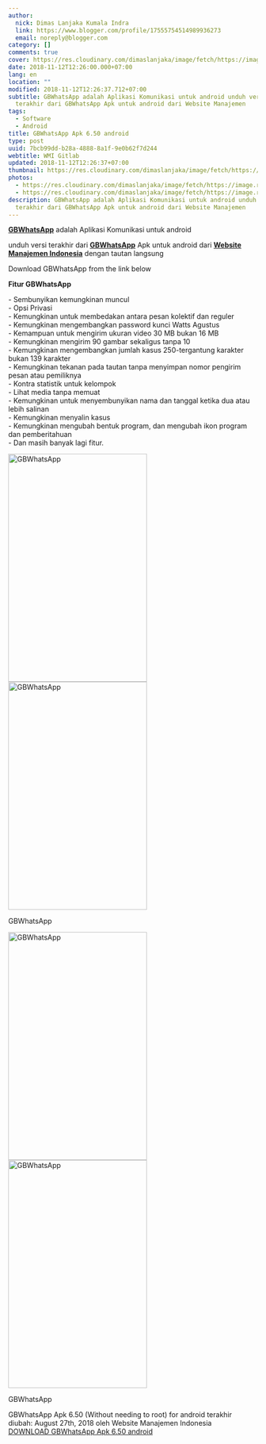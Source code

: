 ```yaml
---
author:
  nick: Dimas Lanjaka Kumala Indra
  link: https://www.blogger.com/profile/17555754514989936273
  email: noreply@blogger.com
category: []
comments: true
cover: https://res.cloudinary.com/dimaslanjaka/image/fetch/https://image.revdl.com/2015/01/gbwhatsapp_1.jpg
date: 2018-11-12T12:26:00.000+07:00
lang: en
location: ""
modified: 2018-11-12T12:26:37.712+07:00
subtitle: GBWhatsApp adalah Aplikasi Komunikasi untuk android unduh versi
  terakhir dari GBWhatsApp Apk untuk android dari Website Manajemen
tags:
  - Software
  - Android
title: GBWhatsApp Apk 6.50 android
type: post
uuid: 7bcb99dd-b28a-4888-8a1f-9e0b62f7d244
webtitle: WMI Gitlab
updated: 2018-11-12T12:26:37+07:00
thumbnail: https://res.cloudinary.com/dimaslanjaka/image/fetch/https://image.revdl.com/2015/01/gbwhatsapp_1.jpg
photos:
  - https://res.cloudinary.com/dimaslanjaka/image/fetch/https://image.revdl.com/2015/01/gbwhatsapp_1.jpg
  - https://res.cloudinary.com/dimaslanjaka/image/fetch/https://image.revdl.com/2015/01/gbwhatsapp_1.jpg
description: GBWhatsApp adalah Aplikasi Komunikasi untuk android unduh versi
  terakhir dari GBWhatsApp Apk untuk android dari Website Manajemen
---
```


<div class="post_content entry-content">  <p> <span class="notranslate"><a href="https://web-manajemen.blogspot.com/" class="notranslate"><strong><span class="notranslate">GBWhatsApp</span></strong></a> adalah Aplikasi Komunikasi untuk android</span> </p> <p> <span class="notranslate">unduh versi terakhir dari <strong><a href="https://web-manajemen.blogspot.com/" class="notranslate"><span class="notranslate">GBWhatsApp</span></a></strong> Apk untuk android dari <strong><a href="https://web-manajemen.blogspot.com/" class="notranslate">Website Manajemen Indonesia</a></strong> dengan tautan langsung</span> </p> <p> <span class="notranslate">Download GBWhatsApp from the link below</span> </p> <p> <span class="notranslate"><b>Fitur GBWhatsApp</b></span> </p> <p> <span class="notranslate">- Sembunyikan kemungkinan muncul</span> <br><span class="notranslate">- Opsi Privasi</span> <br><span class="notranslate">- Kemungkinan untuk membedakan antara pesan kolektif dan reguler</span> <br><span class="notranslate">- Kemungkinan mengembangkan password kunci Watts Agustus</span> <br><span class="notranslate">- Kemampuan untuk mengirim ukuran video 30 MB bukan 16 MB</span> <br><span class="notranslate">- Kemungkinan mengirim 90 gambar sekaligus tanpa 10</span> <br><span class="notranslate">- Kemungkinan mengembangkan jumlah kasus 250-tergantung karakter bukan 139 karakter</span> <span id="more-16241" class="notranslate"></span> <br><span class="notranslate">- Kemungkinan tekanan pada tautan tanpa menyimpan nomor pengirim pesan atau pemiliknya</span> <br><span class="notranslate">- Kontra statistik untuk kelompok</span> <br><span class="notranslate">- Lihat media tanpa memuat</span> <br><span class="notranslate">- Kemungkinan untuk menyembunyikan nama dan tanggal ketika dua atau lebih salinan</span> <br><span class="notranslate">- Kemungkinan menyalin kasus</span> <br><span class="notranslate">- Kemungkinan mengubah bentuk program, dan mengubah ikon program dan pemberitahuan</span> <br><span class="notranslate">- Dan masih banyak lagi fitur.</span> </p> <p></p>  <div class="wp-caption aligncenter"> <a href="https://web-manajemen.blogspot.com/" class="notranslate"><img data-cfsrc="https://image.revdl.com/2015/01/gbwhatsapp_1.jpg" alt="GBWhatsApp" width="280" height="460" src="https://res.cloudinary.com/dimaslanjaka/image/fetch/https://image.revdl.com/2015/01/gbwhatsapp_1.jpg"></a> <noscript><img src="https://image.revdl.com/2015/01/gbwhatsapp_1.jpg" alt="GBWhatsApp" width="280" height="460"></noscript>  <p class="wp-caption-text"> <span class="notranslate">GBWhatsApp</span> </p> </div>  <div class="wp-caption aligncenter"> <a href="https://web-manajemen.blogspot.com/" class="notranslate"><img data-cfsrc="https://image.revdl.com/2015/01/gbwhatsapp_2.jpg" alt="GBWhatsApp" width="280" height="460" src="https://res.cloudinary.com/dimaslanjaka/image/fetch/https://image.revdl.com/2015/01/gbwhatsapp_2.jpg"></a> <noscript><img src="https://image.revdl.com/2015/01/gbwhatsapp_2.jpg" alt="GBWhatsApp" width="280" height="460"></noscript>  <p class="wp-caption-text"> <span class="notranslate">GBWhatsApp</span> </p> </div>  <div class="hatom-extra"> <span class="notranslate"><span class="notranslate entry-title">GBWhatsApp Apk 6.50 (Without needing to root) for android</span> terakhir diubah: <span class="notranslate updated">August 27th, 2018</span> oleh <span class="notranslate author vcard">Website Manajemen Indonesia</span></span> </div> <div class="clear"></div>  </div>  <div class="w3-center w3-container w3-border notranslate"> <a href="https://dimaslanjaka-storage.000webhostapp.com/revdl.php?download&amp;path=https://www.revdl.com/gbwhatsapp-android.html/" target="_blank" class="w3-btn w3-green" rel="noopener noreferer nofollow">DOWNLOAD GBWhatsApp Apk 6.50 android</a> </div>
